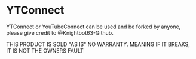# YTConnect

YTConnect or YouTubeConnect can be used and be forked by anyone, please give credit to @Knightbot63-Github.

THIS PRODUCT IS SOLD "AS IS" NO WARRANTY.
MEANING IF IT BREAKS, IT IS NOT THE OWNERS FAULT

